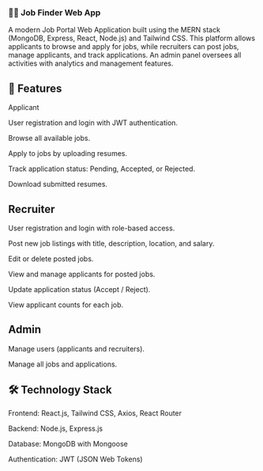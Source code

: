 ### 🧑‍💼 Job Finder Web App

A modern Job Portal Web Application built using the MERN stack (MongoDB, Express, React, Node.js) and Tailwind CSS. This platform allows applicants to browse and apply for jobs, while recruiters can post jobs, manage applicants, and track applications. An admin panel oversees all activities with analytics and management features.

## 🌟 Features
Applicant

User registration and login with JWT authentication.

Browse all available jobs.

Apply to jobs by uploading resumes.

Track application status: Pending, Accepted, or Rejected.

Download submitted resumes.

## Recruiter

User registration and login with role-based access.

Post new job listings with title, description, location, and salary.

Edit or delete posted jobs.

View and manage applicants for posted jobs.

Update application status (Accept / Reject).

View applicant counts for each job.

## Admin

Manage users (applicants and recruiters).

Manage all jobs and applications.

## 🛠️ Technology Stack

Frontend: React.js, Tailwind CSS, Axios, React Router

Backend: Node.js, Express.js

Database: MongoDB with Mongoose

Authentication: JWT (JSON Web Tokens)
